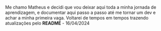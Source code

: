 Me chamo Matheus e decidi que vou deixar aqui toda a minha jornada de aprendizagem, e documentar aqui passo a passo
até me tornar um dev e achar a minha primeira vaga. 
Voltarei de tempos em tempos trazendo atualizações pelo **README** - 16/04/2024
